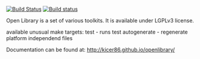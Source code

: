 
[![Build Status](https://travis-ci.org/Kicer86/openlibrary.svg?branch=master)](https://travis-ci.org/Kicer86/openlibrary)
[![Build status](https://ci.appveyor.com/api/projects/status/svruq9ywix1x7ssx?svg=true)](https://ci.appveyor.com/project/Kicer86/openlibrary)

Open Library is a set of various toolkits.
It is available under LGPLv3 license.

available unusual make targets:
test - runs test
autogenerate - regenerate platform independend files

Documentation can be found at:
http://kicer86.github.io/openlibrary/
